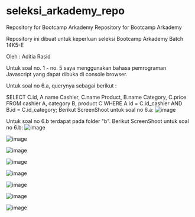 # seleksi_arkademy_repo
Repository for Bootcamp Arkademy
Repository for Bootcamp Arkademy

Repository ini dibuat untuk keperluan seleksi Bootcamp Arkademy Batch 14K5-E

Oleh : Aditia Rasid

Untuk soal no. 1 - no. 5 saya menggunakan bahasa pemrograman Javascript yang dapat dibuka di console browser.

Untuk soal no 6.a, querynya sebagai berikut :

SELECT C.id, A.name Cashier, C.name Product, B.name Category, C.price FROM cashier A, category B, product C WHERE A.id = C.id_cashier AND B.id = C.id_category;
Berikut ScreenShoot untuk soal no 6.a:
![image](https://user-images.githubusercontent.com/60288277/73121766-35586180-3fb0-11ea-842d-5ea5a1dd9bb9.png)

Untuk soal no 6.b terdapat pada folder "b". Berikut ScreenShoot untuk soal no 6.b:
![image](https://user-images.githubusercontent.com/60288277/73121619-81a2a200-3fae-11ea-981e-6096aca37c8c.png)


![image](https://user-images.githubusercontent.com/60288277/73121648-eb22b080-3fae-11ea-8220-fc28f1d514ea.png)

![image](https://user-images.githubusercontent.com/60288277/73121669-186f5e80-3faf-11ea-9af1-73bf9b06c70f.png)

![image](https://user-images.githubusercontent.com/60288277/73121698-52d8fb80-3faf-11ea-89bb-ad1cec0820af.png)

![image](https://user-images.githubusercontent.com/60288277/73121707-861b8a80-3faf-11ea-9c72-129aba978fd2.png)

![image](https://user-images.githubusercontent.com/60288277/73121713-a3e8ef80-3faf-11ea-85e9-bbd19152e9bd.png)

![image](https://user-images.githubusercontent.com/60288277/73121719-b400cf00-3faf-11ea-9087-c006f68b5081.png)

![image](https://user-images.githubusercontent.com/60288277/73121728-c418ae80-3faf-11ea-9ebd-65699804ff1d.png)
